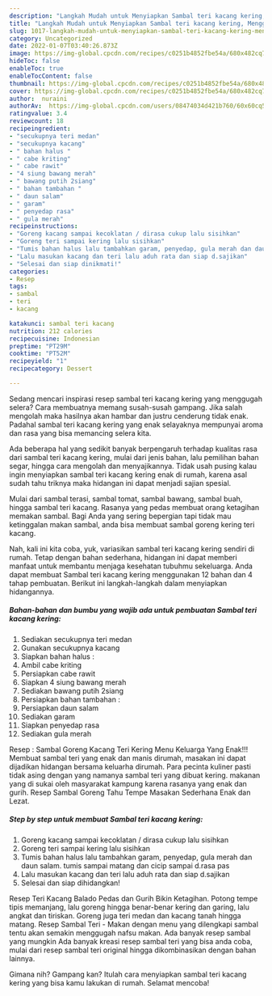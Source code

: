 ```yaml
---
description: "Langkah Mudah untuk Menyiapkan Sambal teri kacang kering, Menggugah Selera"
title: "Langkah Mudah untuk Menyiapkan Sambal teri kacang kering, Menggugah Selera"
slug: 1017-langkah-mudah-untuk-menyiapkan-sambal-teri-kacang-kering-menggugah-selera
category: Uncategorized
date: 2022-01-07T03:40:26.873Z
image: https://img-global.cpcdn.com/recipes/c0251b4852fbe54a/680x482cq70/sambal-teri-kacang-kering-foto-resep-utama.jpg
hideToc: false
enableToc: true
enableTocContent: false
thumbnail: https://img-global.cpcdn.com/recipes/c0251b4852fbe54a/680x482cq70/sambal-teri-kacang-kering-foto-resep-utama.jpg
cover: https://img-global.cpcdn.com/recipes/c0251b4852fbe54a/680x482cq70/sambal-teri-kacang-kering-foto-resep-utama.jpg
author:  nuraini
authorAv:  https://img-global.cpcdn.com/users/08474034d421b760/60x60cq50/avatar.jpg
ratingvalue: 3.4
reviewcount: 18
recipeingredient:
- "secukupnya teri medan"
- "secukupnya kacang"
- " bahan halus "
- " cabe kriting"
- " cabe rawit"
- "4 siung bawang merah"
- " bawang putih 2siang"
- " bahan tambahan "
- " daun salam"
- " garam"
- " penyedap rasa"
- " gula merah"
recipeinstructions:
- "Goreng kacang sampai kecoklatan / dirasa cukup lalu sisihkan"
- "Goreng teri sampai kering lalu sisihkan"
- "Tumis bahan halus lalu tambahkan garam, penyedap, gula merah dan daun salam. tumis sampai matang dan cicip sampai d.rasa pas"
- "Lalu masukan kacang dan teri lalu aduh rata dan siap d.sajikan"
- "Selesai dan siap dinikmati!"
categories:
- Resep
tags:
- sambal
- teri
- kacang

katakunci: sambal teri kacang 
nutrition: 212 calories
recipecuisine: Indonesian
preptime: "PT29M"
cooktime: "PT52M"
recipeyield: "1"
recipecategory: Dessert

---
```



Sedang mencari inspirasi resep sambal teri kacang kering yang menggugah selera? Cara membuatnya memang susah-susah gampang. Jika salah mengolah maka hasilnya akan hambar dan justru cenderung tidak enak. Padahal sambal teri kacang kering yang enak selayaknya mempunyai aroma dan rasa yang bisa memancing selera kita.


Ada beberapa hal yang sedikit banyak berpengaruh terhadap kualitas rasa dari sambal teri kacang kering, mulai dari jenis bahan, lalu pemilihan bahan segar, hingga cara mengolah dan menyajikannya. Tidak usah pusing kalau ingin menyiapkan sambal teri kacang kering enak di rumah, karena asal sudah tahu triknya maka hidangan ini dapat menjadi sajian spesial.

Mulai dari sambal terasi, sambal tomat, sambal bawang, sambal buah, hingga sambal teri kacang. Rasanya yang pedas membuat orang ketagihan memakan sambal. Bagi Anda yang sering bepergian tapi tidak mau ketinggalan makan sambal, anda bisa membuat sambal goreng kering teri kacang.


Nah, kali ini kita coba, yuk, variasikan sambal teri kacang kering sendiri di rumah. Tetap dengan bahan sederhana, hidangan ini dapat memberi manfaat untuk membantu menjaga kesehatan tubuhmu sekeluarga. Anda dapat membuat Sambal teri kacang kering menggunakan 12 bahan dan 4 tahap pembuatan. Berikut ini langkah-langkah dalam menyiapkan hidangannya.

<!--inarticleads1-->

##### Bahan-bahan dan bumbu yang wajib ada untuk pembuatan Sambal teri kacang kering:

1. Sediakan secukupnya teri medan
1. Gunakan secukupnya kacang
1. Siapkan  bahan halus :
1. Ambil  cabe kriting
1. Persiapkan  cabe rawit
1. Siapkan 4 siung bawang merah
1. Sediakan  bawang putih 2siang
1. Persiapkan  bahan tambahan :
1. Persiapkan  daun salam
1. Sediakan  garam
1. Siapkan  penyedap rasa
1. Sediakan  gula merah


Resep : Sambal Goreng Kacang Teri Kering Menu Keluarga Yang Enak!!! Membuat sambal teri yang enak dan manis dirumah, masakan ini dapat dijadikan hidangan bersama keluarha dirumah. Para pecinta kuliner pasti tidak asing dengan yang namanya sambal teri yang dibuat kering. makanan yang di sukai oleh masyarakat kampung karena rasanya yang enak dan gurih. Resep Sambal Goreng Tahu Tempe Masakan Sederhana Enak dan Lezat. 

<!--inarticleads2-->

##### Step by step untuk membuat Sambal teri kacang kering:

1. Goreng kacang sampai kecoklatan / dirasa cukup lalu sisihkan
1. Goreng teri sampai kering lalu sisihkan
1. Tumis bahan halus lalu tambahkan garam, penyedap, gula merah dan daun salam. tumis sampai matang dan cicip sampai d.rasa pas
1. Lalu masukan kacang dan teri lalu aduh rata dan siap d.sajikan
1. Selesai dan siap dihidangkan!

Resep Teri Kacang Balado Pedas dan Gurih Bikin Ketagihan. Potong tempe tipis memanjang, lalu goreng hingga benar-benar kering dan garing, lalu angkat dan tiriskan. Goreng juga teri medan dan kacang tanah hingga matang. Resep Sambal Teri - Makan dengan menu yang dilengkapi sambal tentu akan semakin menggugah nafsu makan. Ada banyak resep sambal yang mungkin Ada banyak kreasi resep sambal teri yang bisa anda coba, mulai dari resep sambal teri original hingga dikombinasikan dengan bahan lainnya. 

Gimana nih? Gampang kan? Itulah cara menyiapkan sambal teri kacang kering yang bisa kamu lakukan di rumah. Selamat mencoba!
